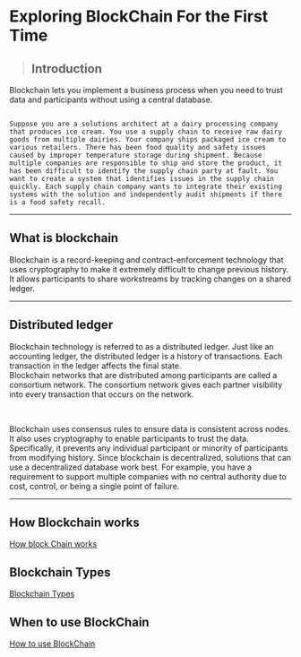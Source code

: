 # Exploring BlockChain For the First Time

> <h2>Introduction</h2>

<p>Blockchain lets you implement a business process when you need to trust data and participants without using a central database.</p>

<code>
Suppose you are a solutions architect at a dairy processing company that produces ice cream. You use a supply chain to receive raw dairy goods from multiple dairies. Your company ships packaged ice cream to various retailers. There has been food quality and safety issues caused by improper temperature storage during shipment. Because multiple companies are responsible to ship and store the product, it has been difficult to identify the supply chain party at fault. You want to create a system that identifies issues in the supply chain quickly. Each supply chain company wants to integrate their existing systems with the solution and independently audit shipments if there is a food safety recall.
</code>

<hr>

## What is blockchain

<p>Blockchain is a record-keeping and contract-enforcement technology that uses cryptography to make it extremely difficult to change previous history.<br> It allows participants to share workstreams by tracking changes on a shared ledger.</p>

<hr>

## Distributed ledger
<p> 
Blockchain technology is referred to as a distributed ledger. Just like an accounting ledger, the distributed ledger is a history of transactions. Each transaction in the ledger affects the final state.
<br>
Blockchain networks that are distributed among participants are called a consortium network. The consortium network gives each partner visibility into every transaction that occurs on the network.
</p>
<br>
<p>
Blockchain uses consensus rules to ensure data is consistent across nodes. It also uses cryptography to enable participants to trust the data. Specifically, it prevents any individual participant or minority of participants from modifying history. Since blockchain is decentralized, solutions that can use a decentralized database work best. For example, you have a requirement to support multiple companies with no central authority due to cost, control, or being a single point of failure.
</p>
<hr>

## How Blockchain works

<p><a href="https://docs.microsoft.com/en-us/learn/modules/intro-to-blockchain/3-how-blockchain-works">How block Chain works</a> </p>

## Blockchain Types

<p><a href="https://docs.microsoft.com/en-us/learn/modules/intro-to-blockchain/4-blockchain-types">Blockchain Types</a></p>

## When to use BlockChain

<p><a href="https://docs.microsoft.com/en-us/learn/modules/intro-to-blockchain/5-when-use-blockchain">How to use BlockChain</a> </p>
